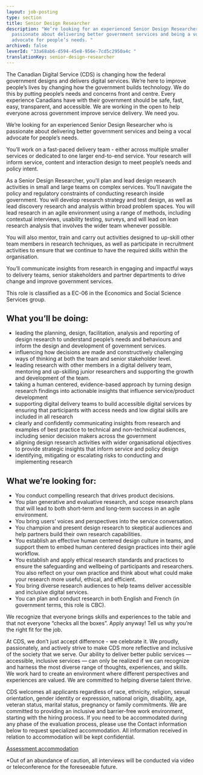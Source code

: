 ```yaml
---
layout: job-posting
type: section
title: Senior Design Researcher
description: "We’re looking for an experienced Senior Design Researcher who is
  passionate about delivering better government services and being a vocal
  advocate for people’s needs. "
archived: false
leverId: "33a68ab6-d594-45e8-956e-7cd5c2950a4c "
translationKey: senior-design-researcher
---
```

The Canadian Digital Service (CDS) is changing how the federal government designs and delivers digital services. We’re here to improve people’s lives by changing how the government builds technology. We do this by putting people’s needs and concerns front and centre. Every experience Canadians have with their government should be safe, fast, easy, transparent, and accessible. We are working in the open to help everyone across government improve service delivery. We need you.

We’re looking for an experienced Senior Design Researcher who is passionate about delivering better government services and being a vocal advocate for people’s needs.  

You’ll work on a fast-paced delivery team - either across multiple smaller services or dedicated to one larger end-to-end service. Your research will inform service, content and interaction design to meet people’s needs and policy intent.

As a Senior Design Researcher, you’ll plan and lead design research activities in small and large teams on complex services. You’ll navigate the policy and regulatory constraints of conducting research inside government. You will develop research strategy and test design, as well as lead discovery research and analysis within broad problem spaces. You will lead research in an agile environment using a range of methods, including contextual interviews, usability testing, surveys, and will lead on lean research analysis that involves the wider team whenever possible. 

You will also mentor, train and carry out activities designed to up-skill other team members in research techniques, as well as participate in recruitment activities to ensure that we continue to have the required skills within the organisation.

You’ll communicate insights from research in engaging and impactful ways to delivery teams, senior stakeholders and partner departments to drive change and improve government services.

This role is classified as a EC-06 in the Economics and Social Science Services group.

## What you’ll be doing:

* leading the planning, design, facilitation, analysis and reporting of design research to understand people’s needs and behaviours and inform the design and development of government services. 
* influencing how decisions are made and constructively challenging ways of thinking at both the team and senior stakeholder level.
* leading research with other members in a digital delivery team, mentoring and up-skilling junior researchers and supporting the growth and development of the team. 
* taking a human centered, evidence-based approach by turning design research findings into actionable insights that influence service/product development
* supporting digital delivery teams to build accessible digital services by ensuring that participants with access needs and low digital skills are included in all research
* clearly and confidently communicating insights from research and examples of best practice to technical and non-technical audiences, including senior decision makers across the government
* aligning design research activities with wider organisational objectives to provide strategic insights that inform service and policy design
* identifying, mitigating or escalating risks to conducting and implementing research

## What we’re looking for:

* You conduct compelling research that drives product decisions. 
* You plan generative and evaluative research, and scope research plans that will lead to both short-term and long-term success in an agile environment.
* You bring users’ voices and perspectives into the service conversation. 
* You champion and present design research to skeptical audiences and help partners build their own research capabilities.
* You establish an effective human centered design culture in teams, and support them to embed human centered design practices into their agile workflow.
* You establish and apply ethical research standards and practices to ensure the safeguarding and wellbeing of participants and researchers. You also reflect on your own practice and think about what could make your research more useful, ethical, and efficient. 
* You bring diverse research audiences to help teams deliver accessible and inclusive digital services.
* You can plan and conduct research in both English and French (in government terms, this role is CBC).

We recognize that everyone brings skills and experiences to the table and that not everyone “checks all the boxes”. Apply anyway! Tell us why you’re the right fit for the job.

At CDS, we don’t just accept difference - we celebrate it. We proudly, passionately, and actively strive to make CDS more reflective and inclusive of the society that we serve. Our ability to deliver better public services — accessible, inclusive services — can only be realized if we can recognize and harness the most diverse range of thoughts, experiences, and skills. We work hard to create an environment where different perspectives and experiences are valued. We are committed to helping diverse talent thrive.

CDS welcomes all applicants regardless of race, ethnicity, religion, sexual orientation, gender identity or expression, national origin, disability, age, veteran status, marital status, pregnancy or family commitments. We are committed to providing an inclusive and barrier-free work environment, starting with the hiring process. If you need to be accommodated during any phase of the evaluation process, please use the Contact information below to request specialized accommodation. All information received in relation to accommodation will be kept confidential.

[Assessment accommodation](https://www.canada.ca/en/public-service-commission/services/assessment-accommodation-page.html)

\*Out of an abundance of caution, all interviews will be conducted via video or teleconference for the foreseeable future.